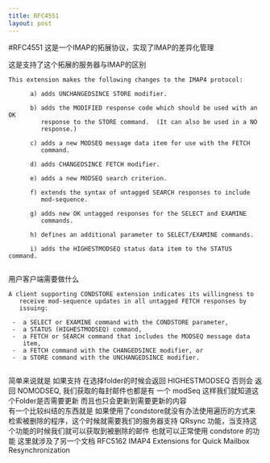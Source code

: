 ```yaml
---
title: RFC4551
layout: post
---
```


#RFC4551
这是一个IMAP的拓展协议，实现了IMAP的差异化管理

这是支持了这个拓展的服务器与IMAP的区别

~~~
This extension makes the following changes to the IMAP4 protocol:

      a) adds UNCHANGEDSINCE STORE modifier.

      b) adds the MODIFIED response code which should be used with an OK
         response to the STORE command.  (It can also be used in a NO
         response.)

      c) adds a new MODSEQ message data item for use with the FETCH
         command.

      d) adds CHANGEDSINCE FETCH modifier.

      e) adds a new MODSEQ search criterion.

      f) extends the syntax of untagged SEARCH responses to include
         mod-sequence.

      g) adds new OK untagged responses for the SELECT and EXAMINE
         commands.

      h) defines an additional parameter to SELECT/EXAMINE commands.

      i) adds the HIGHESTMODSEQ status data item to the STATUS command.
      

~~~

用户客户端需要做什么

~~~
A client supporting CONDSTORE extension indicates its willingness to
   receive mod-sequence updates in all untagged FETCH responses by
   issuing:

 -  a SELECT or EXAMINE command with the CONDSTORE parameter,
 -  a STATUS (HIGHESTMODSEQ) command,
 -  a FETCH or SEARCH command that includes the MODSEQ message data
    item,
 -  a FETCH command with the CHANGEDSINCE modifier, or
 -  a STORE command with the UNCHANGEDSINCE modifier.


~~~

简单来说就是 如果支持 在选择folder的时候会返回 HIGHESTMODSEQ 否则会 返回 NOMODSEQ, 我们获取的每封邮件也都是有 一个 modSeq 这样我们就知道这个Folder是否需要更新 而且也只会更新到需要更新的内容  
有一个比较纠结的东西就是 如果使用了condstore就没有办法使用遍历的方式来检索被删除的程序，这个时候就需要我们的服务器支持 QRsync 功能，当支持这个功能的时候我们就可以获取到被删除的邮件 也就可以正常使用 condstore 的功能 这里就涉及了另一个文档 RFC5162 IMAP4 Extensions for Quick Mailbox Resynchronization  

